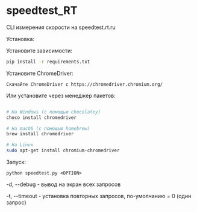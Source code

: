 # speedtest_RT
CLI измерения скорости на speedtest.rt.ru

Установка:

Установите зависимости:

~~~bash
pip install -r requirements.txt
~~~

Установите ChromeDriver:

    Скачайте ChromeDriver с https://chromedriver.chromium.org/

  Или установите через менеджер пакетов:

~~~bash

# На Windows (с помощью chocolatey)
choco install chromedriver

# На macOS (с помощью homebrew)
brew install chromedriver

# На Linux
sudo apt-get install chromium-chromedriver
~~~

Запуск:

```
python speedtest.py <OPTION>
```

  -d, --debug - вывод на экран всех запросов
  
  -t, --timeout - установка повторных запросов, по-умолчанию = 0 (один запрос)
